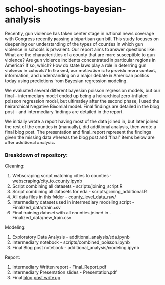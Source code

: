 # school-shootings-bayesian-analysis

Recently, gun violence has taken center stage in national news coverage with Congress recently passing a bipartisan gun bill. This study focuses on deepening our understanding of the types of counties in which gun violence in schools is prevalent. Our report aims to answer questions like: What are the characteristics of a county that are more susceptible to gun violence? Are gun violence incidents concentrated in particular regions in America? If so, which? How do state laws play a role in deterring gun violence in schools? In the end, our motivation is to provide more context, information, and understanding on a major debate in American politics today using predictions from Bayesian regression modeling.

We evaluated several different bayesian poisson regression models, but our final - intermediary model ended up being a heirarchical zero-inflated poisson regression model, but ultimatley after the second phase, I used the heirarchical Negative Binomial model. Final findings are detailed in the blog post - and intermediary findings are detailed in the report.

We initially wrote a report having most of the data joined in, but later joined the rest of the counties in (manually), did additional analysis, then wrote a final blog post. The presentation and final_report represent the findings given the missing data whereas the blog post and "final" items below are after additional analysis.

### Breakdown of repository:

Cleaning:
1. Webscraping script matching cities to counties - webscraping/city_to_county.ipynb
2. Script combining all datasets - scripts/joining_script.R
3. Script combining all datasets for eda - scripts/joining_additional.R  
4. All data files in this folder - county_level_data_raw/  
5. Intermediary dataset used in intermediary modeling script - Finalized_data/train.csv  
6. Final training dataset with all counties joined in - Finalized_data/new_train.csv

Modeling:
1. Exploratory Data Analysis - additional_analysis/eda.ipynb
2. Intermediary notebook - scripts/combined_poisson.ipynb
3. Final Blog post notebook - additional_analysis/modeling.ipynb

Report:
1. Intermediary Written report - Final_Report.pdf
2. Intermediary Presentation slides - Presentation.pdf
3. Final [blog post write up](https://alexbass.me/projects/county-level-analysis-of-school-shootings/)
